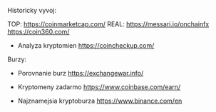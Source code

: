 Historicky vyvoj:

TOP: https://coinmarketcap.com/
REAL: https://messari.io/onchainfx
      https://coin360.com/

- Analyza kryptomien
https://coincheckup.com/

Burzy:
- Porovnanie burz
https://exchangewar.info/

- Kryptomeny zadarmo
https://www.coinbase.com/earn/

- Najznamejsia kryptoburza
https://www.binance.com/en


